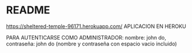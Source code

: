 # README

https://sheltered-temple-96171.herokuapp.com/
APLICACION EN HEROKU

PARA AUTENTICARSE COMO ADMINISTRADOR: nombre: john do, contraseña: john do (nombre y contraseña con espacio vacio incluido)
